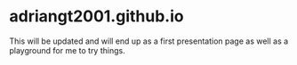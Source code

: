 # adriangt2001.github.io
This will be updated and will end up as a first presentation page as well as a playground for me to try things.